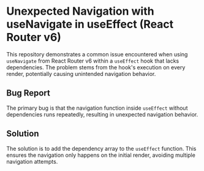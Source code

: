 # Unexpected Navigation with useNavigate in useEffect (React Router v6)

This repository demonstrates a common issue encountered when using `useNavigate` from React Router v6 within a `useEffect` hook that lacks dependencies.  The problem stems from the hook's execution on every render, potentially causing unintended navigation behavior.

## Bug Report

The primary bug is that the navigation function inside `useEffect` without dependencies runs repeatedly, resulting in unexpected navigation behavior.

## Solution

The solution is to add the dependency array to the `useEffect` function. This ensures the navigation only happens on the initial render, avoiding multiple navigation attempts.
